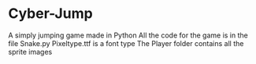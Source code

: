 # Cyber-Jump
A simply jumping game made in Python
All the code for the game is in the file Snake.py
Pixeltype.ttf is a font type
The Player folder contains all the sprite images
